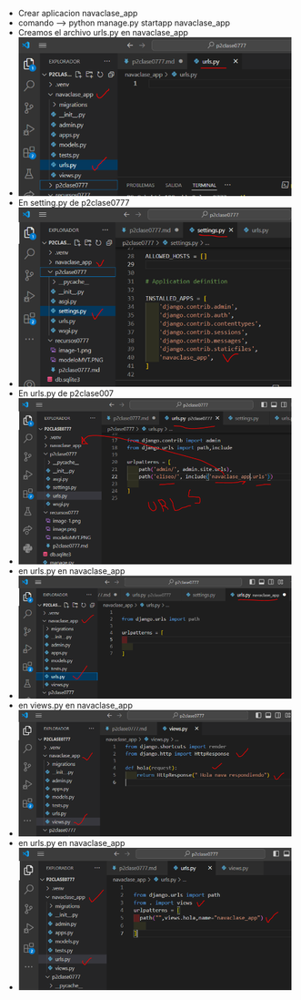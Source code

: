 - Crear aplicacion navaclase_app
- comando --> python manage.py startapp navaclase_app
- Creamos el archivo urls.py en navaclase_app
- ![alt text](image-1.png)
- En setting.py de p2clase0777
- ![alt text](image.png)
- En urls.py de p2clase007
- ![alt text](image-2.png)
- en urls.py en navaclase_app
- ![alt text](image-3.png)
- en views.py en navaclase_app
- ![alt text](image-4.png)
- en urls.py en navaclase_app
- ![alt text](image-5.png)